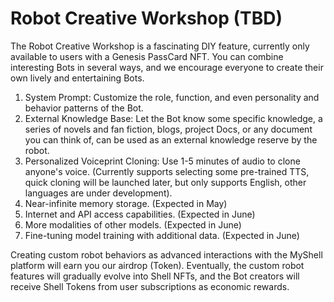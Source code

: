 # Robot Creative Workshop (TBD)

The Robot Creative Workshop is a fascinating DIY feature, currently only available to users with a Genesis PassCard NFT. You can combine interesting Bots in several ways, and we encourage everyone to create their own lively and entertaining Bots.

1. System Prompt: Customize the role, function, and even personality and behavior patterns of the Bot.
2. External Knowledge Base: Let the Bot know some specific knowledge, a series of novels and fan fiction, blogs, project Docs, or any document you can think of, can be used as an external knowledge reserve by the robot.
3. Personalized Voiceprint Cloning: Use 1-5 minutes of audio to clone anyone's voice. (Currently supports selecting some pre-trained TTS, quick cloning will be launched later, but only supports English, other languages are under development).
4. Near-infinite memory storage. (Expected in May)
5. Internet and API access capabilities. (Expected in June)
6. More modalities of other models. (Expected in June)
7. Fine-tuning model training with additional data. (Expected in June)

Creating custom robot behaviors as advanced interactions with the MyShell platform will earn you our airdrop (Token). Eventually, the custom robot features will gradually evolve into Shell NFTs, and the Bot creators will receive Shell Tokens from user subscriptions as economic rewards.